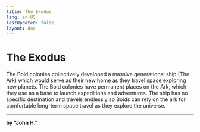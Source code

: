 ```yaml
---
title: The Exodus
lang: en-US
lastUpdated: false
layout: doc
---
```


# The Exodus
The Boid colonies collectively developed a massive generational ship (The Ark) which would serve as their new home as they travel space exploring new planets. The Boid colonies have permanent places on the Ark, which they use as a base to launch expeditions and adventures. The ship has no specific destination and travels endlessly so Boids can rely on the ark for comfortable long-term space travel as they explore the universe.
___
**by "John H."**